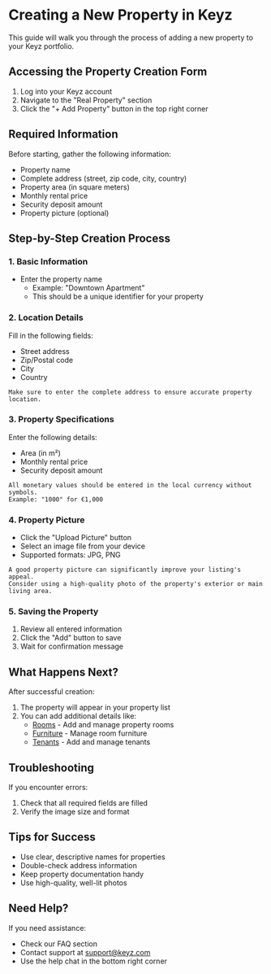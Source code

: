 # Creating a New Property in Keyz

This guide will walk you through the process of adding a new property to your
Keyz portfolio.

## Accessing the Property Creation Form

1. Log into your Keyz account
2. Navigate to the "Real Property" section
3. Click the "+ Add Property" button in the top right corner

## Required Information

Before starting, gather the following information:

- Property name
- Complete address (street, zip code, city, country)
- Property area (in square meters)
- Monthly rental price
- Security deposit amount
- Property picture (optional)

## Step-by-Step Creation Process

### 1. Basic Information

- Enter the property name
  - Example: "Downtown Apartment"
  - This should be a unique identifier for your property

### 2. Location Details

Fill in the following fields:

- Street address
- Zip/Postal code
- City
- Country

```tip
Make sure to enter the complete address to ensure accurate property location.
```

### 3. Property Specifications

Enter the following details:

- Area (in m²)
- Monthly rental price
- Security deposit amount

```note
All monetary values should be entered in the local currency without symbols.
Example: "1000" for €1,000
```

### 4. Property Picture

- Click the "Upload Picture" button
- Select an image file from your device
- Supported formats: JPG, PNG

```tip
A good property picture can significantly improve your listing's appeal.
Consider using a high-quality photo of the property's exterior or main living area.
```

### 5. Saving the Property

1. Review all entered information
2. Click the "Add" button to save
3. Wait for confirmation message

## What Happens Next?

After successful creation:

1. The property will appear in your property list
2. You can add additional details like:
   - [Rooms](./room-management-guide.md) - Add and manage property rooms
   - [Furniture](./furniture-management-guide.md) - Manage room furniture
   - [Tenants](./tenant-management-guide.md) - Add and manage tenants

## Troubleshooting

If you encounter errors:

1. Check that all required fields are filled
2. Verify the image size and format

## Tips for Success

- Use clear, descriptive names for properties
- Double-check address information
- Keep property documentation handy
- Use high-quality, well-lit photos

## Need Help?

If you need assistance:

- Check our FAQ section
- Contact support at support@keyz.com
- Use the help chat in the bottom right corner
